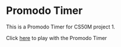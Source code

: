 # Promodo Timer

This is a Promodo Timer for CS50M project 1.

Click [here](https://snack.expo.io/@git/github.com/incenger/CS50M:Week04/project1) to play with the Promodo Timer
